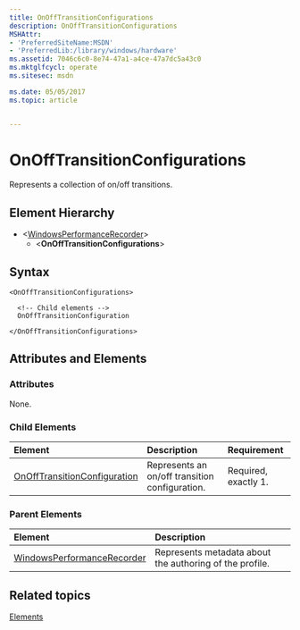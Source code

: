 ```yaml
---
title: OnOffTransitionConfigurations
description: OnOffTransitionConfigurations
MSHAttr:
- 'PreferredSiteName:MSDN'
- 'PreferredLib:/library/windows/hardware'
ms.assetid: 7046c6c0-8e74-47a1-a4ce-47a7dc5a43c0
ms.mktglfcycl: operate
ms.sitesec: msdn

ms.date: 05/05/2017
ms.topic: article


---
```



# OnOffTransitionConfigurations

Represents a collection of on/off transitions.


## Element Hierarchy

* \<[WindowsPerformanceRecorder](windowsperformancerecorder.md)\>
  * \<**OnOffTransitionConfigurations**\>


## Syntax

```
<OnOffTransitionConfigurations>

  <!-- Child elements -->
  OnOffTransitionConfiguration

</OnOffTransitionConfigurations>
```


## Attributes and Elements


### Attributes

None.


### Child Elements

| Element                                                         | Description                                    | Requirement          |
| :-------------------------------------------------------------- | :--------------------------------------------- | :------------------- |
| [OnOffTransitionConfiguration](onofftransitionconfiguration.md) | Represents an on/off transition configuration. | Required, exactly 1. |


### Parent Elements

| Element                                                     | Description                                             |
| :---------------------------------------------------------- | :------------------------------------------------------ |
| [WindowsPerformanceRecorder](windowsperformancerecorder.md) | Represents metadata about the authoring of the profile. |


## Related topics

[Elements](elements.md)

